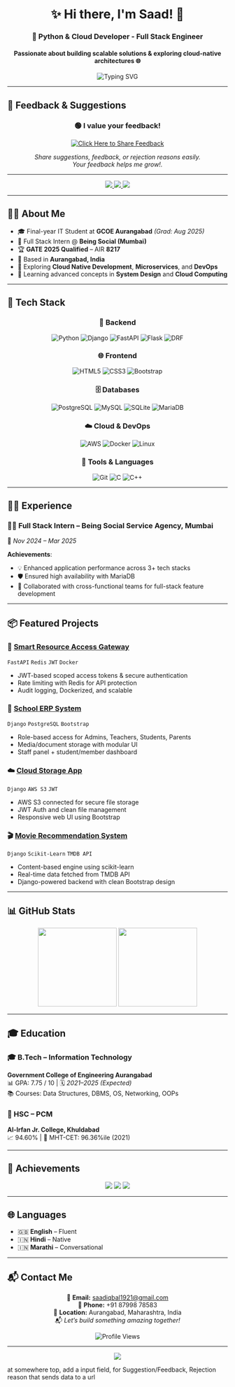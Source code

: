 <h1 align="center">✨ Hi there, I'm Saad! 👋</h1>
<h3 align="center">🚀 Python & Cloud Developer -  Full Stack Engineer</h3>
<h4 align="center">Passionate about building scalable solutions & exploring cloud-native architectures 🌐</h4>

<p align="center">
  <img src="https://readme-typing-svg.herokuapp.com?font=Fira+Code&pause=1000&color=2E9FFF&center=true&vCenter=true&width=435&lines=Python+%26+Cloud+Developer;Full+Stack+Engineer;Django+%7C+FastAPI+%7C+AWS;Building+Scalable+Applications" alt="Typing SVG" />
</p>

---

## 💬 Feedback & Suggestions  

<div align="center">

### 🟢 **I value your feedback!**  

[![Click Here to Share Feedback](https://img.shields.io/badge/SHARE%20YOUR%20FEEDBACK-FFB000?style=for-the-badge&logo=google-forms&logoColor=white)](https://forms.gle/BmwuKC9R8fo8sYd9A)  

</div>

<p align="center">
  <em>Share suggestions, feedback, or rejection reasons easily.<br>
  Your feedback helps me grow!.</em>
</p>

---

<p align="center">
  <a href="https://linkedin.com/in/saad99" target="_blank">
    <img src="https://img.shields.io/badge/LinkedIn-0077B5?style=for-the-badge&logo=linkedin&logoColor=white">
  </a>
  <a href="mailto:saadiqbal1921@gmail.com" target="_blank">
    <img src="https://img.shields.io/badge/Gmail-D14836?style=for-the-badge&logo=gmail&logoColor=white">
  </a>
  <a href="https://github.com/saad1901" target="_blank">
    <img src="https://img.shields.io/badge/GitHub-100000?style=for-the-badge&logo=github&logoColor=white">
  </a>
</p>

---

## 🙋‍♂️ About Me
- 🎓 Final-year IT Student at **GCOE Aurangabad** *(Grad: Aug 2025)*
- 💼 Full Stack Intern @ **Being Social (Mumbai)**
- 🏆 **GATE 2025 Qualified** – AIR **8217**
- 📍 Based in **Aurangabad, India**
- 🧠 Exploring **Cloud Native Development**, **Microservices**, and **DevOps**
- 🌱 Learning advanced concepts in **System Design** and **Cloud Computing**

---

## 🚀 Tech Stack

<div align="center">

### 🔧 Backend
![Python](https://img.shields.io/badge/Python-3776AB?style=for-the-badge&logo=python&logoColor=white)
![Django](https://img.shields.io/badge/Django-092E20?style=for-the-badge&logo=django&logoColor=white)
![FastAPI](https://img.shields.io/badge/FastAPI-009688?style=for-the-badge&logo=fastapi&logoColor=white)
![Flask](https://img.shields.io/badge/Flask-000000?style=for-the-badge&logo=flask&logoColor=white)
![DRF](https://img.shields.io/badge/DRF-092E20?style=for-the-badge&logo=django&logoColor=white)

### 🌐 Frontend
![HTML5](https://img.shields.io/badge/HTML5-E34F26?style=for-the-badge&logo=html5&logoColor=white)
![CSS3](https://img.shields.io/badge/CSS3-1572B6?style=for-the-badge&logo=css3&logoColor=white)
![Bootstrap](https://img.shields.io/badge/Bootstrap-563D7C?style=for-the-badge&logo=bootstrap&logoColor=white)

### 🗄 Databases
![PostgreSQL](https://img.shields.io/badge/PostgreSQL-316192?style=for-the-badge&logo=postgresql&logoColor=white)
![MySQL](https://img.shields.io/badge/MySQL-4479A1?style=for-the-badge&logo=mysql&logoColor=white)
![SQLite](https://img.shields.io/badge/SQLite-07405E?style=for-the-badge&logo=sqlite&logoColor=white)
![MariaDB](https://img.shields.io/badge/MariaDB-003545?style=for-the-badge&logo=mariadb&logoColor=white)

### ☁️ Cloud & DevOps
![AWS](https://img.shields.io/badge/AWS-232F3E?style=for-the-badge&logo=amazon-aws&logoColor=white)
![Docker](https://img.shields.io/badge/Docker-2496ED?style=for-the-badge&logo=docker&logoColor=white)
![Linux](https://img.shields.io/badge/Linux-FCC624?style=for-the-badge&logo=linux&logoColor=black)

### 🧰 Tools & Languages
![Git](https://img.shields.io/badge/Git-F05032?style=for-the-badge&logo=git&logoColor=white)
![C](https://img.shields.io/badge/C-00599C?style=for-the-badge&logo=c&logoColor=white)
![C++](https://img.shields.io/badge/C++-00599C?style=for-the-badge&logo=cplusplus&logoColor=white)

</div>

---

## 👨‍💻 Experience

### 🧑‍💼 Full Stack Intern – Being Social Service Agency, Mumbai  
📅 *Nov 2024 – Mar 2025*

**Achievements**:
- 💡 Enhanced application performance across 3+ tech stacks
- 🛡 Ensured high availability with MariaDB
- 🤝 Collaborated with cross-functional teams for full-stack feature development

---

## 📦 Featured Projects

### 🔐 [Smart Resource Access Gateway](https://github.com/saad1901)
`FastAPI` `Redis` `JWT` `Docker`
- JWT-based scoped access tokens & secure authentication
- Rate limiting with Redis for API protection
- Audit logging, Dockerized, and scalable

### 🏫 [School ERP System](https://github.com/saad1901)
`Django` `PostgreSQL` `Bootstrap`
- Role-based access for Admins, Teachers, Students, Parents
- Media/document storage with modular UI
- Staff panel + student/member dashboard

### ☁️ [Cloud Storage App](https://github.com/saad1901)
`Django` `AWS S3` `JWT`
- AWS S3 connected for secure file storage
- JWT Auth and clean file management
- Responsive web UI using Bootstrap

### 🎬 [Movie Recommendation System](https://github.com/saad1901)
`Django` `Scikit-Learn` `TMDB API`
- Content-based engine using scikit-learn
- Real-time data fetched from TMDB API
- Django-powered backend with clean Bootstrap design

---

## 📊 GitHub Stats

<div align="center">
  <img height="180em" src="https://github-readme-stats.vercel.app/api?username=saad1901&show_icons=true&theme=radical&hide_border=true&count_private=true&include_all_commits=true" />
  <img height="180em" src="https://github-readme-stats.vercel.app/api/top-langs/?username=saad1901&layout=compact&theme=radical&hide_border=true" />
  <br>
  
</div>

---

## 🎓 Education

### 🎓 B.Tech – Information Technology  
**Government College of Engineering Aurangabad**  
📊 GPA: 7.75 / 10 | 🗓 *2021–2025 (Expected)*  
📚 Courses: Data Structures, DBMS, OS, Networking, OOPs

### 🏫 HSC – PCM  
**Al-Irfan Jr. College, Khuldabad**  
📈 94.60% | 🎯 MHT-CET: 96.36%ile (2021)

---

## 🏅 Achievements

<div align="center">
  <img src="https://img.shields.io/badge/GATE_2025-AIR_8217-gold?style=for-the-badge&logo=academic&logoColor=white" />
  <img src="https://img.shields.io/badge/HSC-94.60%25-brightgreen?style=for-the-badge&logo=academic&logoColor=white" />
  <img src="https://img.shields.io/badge/MHT--CET-96.36%25ile-blue?style=for-the-badge&logo=academic&logoColor=white" />
</div>

---

## 🌐 Languages

- 🇬🇧 **English** – Fluent  
- 🇮🇳 **Hindi** – Native  
- 🇮🇳 **Marathi** – Conversational

---

## 📬 Contact Me

<div align="center">
  
📧 **Email:** saadiqbal1921@gmail.com  
📱 **Phone:** +91 87998 78583  
📍 **Location:** Aurangabad, Maharashtra, India  
📬 *Let’s build something amazing together!*

![Profile Views](https://komarev.com/ghpvc/?username=saad1901&color=brightgreen&style=flat-square&label=Profile+Views)

</div>

---

<div align="center">
  <img src="https://capsule-render.vercel.app/api?type=waving&height=100&color=gradient&section=footer" />
</div>


at somewhere top, add a input field, for Suggestion/Feedback, Rejection reason
that sends data to a url

